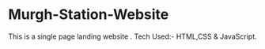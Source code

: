 # Murgh-Station-Website
This is a single page landing website .
Tech Used:- HTML,CSS & JavaScript.

